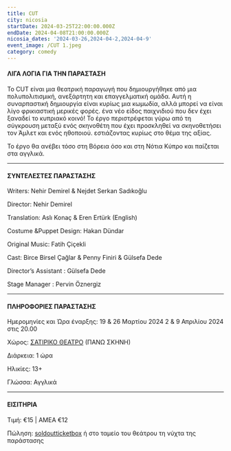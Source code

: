 ```yaml
---
title: CUT
city: nicosia
startDate: 2024-03-25T22:00:00.000Z
endDate: 2024-04-08T21:00:00.000Z
nicosia_dates: '2024-03-26,2024-04-2,2024-04-9'
event_image: /CUT 1.jpeg
category: comedy
---
```


#### ΛΙΓΑ ΛΟΓΙΑ ΓΙΑ ΤΗΝ ΠΑΡΑΣΤΑΣΗ

Το CUT είναι μια θεατρική παραγωγή που δημιουργήθηκε από μια πολυπολιτισμική, ανεξάρτητη και επαγγελματική ομάδα. Αυτή η συναρπαστική δημιουργία είναι κυρίως μια κωμωδία, αλλά μπορεί να είναι λίγο φρικιαστική μερικές φορές. ένα νέο είδος παιχνιδιού
που δεν έχει ξαναδεί το κυπριακό κοινό! Το έργο περιστρέφεται γύρω από τη σύγκρουση μεταξύ ενός σκηνοθέτη που έχει προσκληθεί να σκηνοθετήσει τον Άμλετ και ενός ηθοποιού. εστιάζοντας κυρίως στο θέμα της αξίας. 

Το έργο θα ανέβει τόσο στη Βόρεια όσο και στη Νότια Κύπρο και παίζεται στα αγγλικά.

***

#### ΣΥΝΤΕΛΕΣΤΕΣ ΠΑΡΑΣΤΑΣΗΣ

Writers: Nehir Demirel & Nejdet Serkan Sadıkoğlu

Director: Nehir Demirel&#x9;

Translation: Aslı Konaç & Eren Ertürk (English)

Costume \&Puppet Design: Hakan Dündar

Original Music: Fatih Çiçekli

Cast: Birce Birsel Çağlar & Penny Finiri & Gülsefa Dede

Director’s Assistant : Gülsefa Dede

Stage Manager : Pervin Öznergiz

***

#### ΠΛΗΡΟΦΟΡΙΕΣ ΠΑΡΑΣΤΑΣΗΣ

Ημερομηνίες και Ώρα έναρξης: 19 & 26 Μαρτίου 2024 2 & 9 Απριλίου 2024 στις 20.00

Χώρος:  [ΣΑΤΙΡΙΚΟ ΘΕΑΤΡΟ](https://www.google.com/maps/place/%CE%A3%CE%B1%CF%84%CE%B9%CF%81%CE%B9%CE%BA%CF%8C+-+%CE%A0%CE%BF%CE%BB%CE%B9%CF%84%CE%B9%CF%83%CF%84%CE%B9%CE%BA%CF%8C+%CE%9A%CE%AD%CE%BD%CF%84%CF%81%CE%BF+%CE%92%CE%BB%CE%B1%CE%B4%CE%AF%CE%BC%CE%B7%CF%81%CE%BF%CF%82+%CE%9A%CE%B1%CF%85%CE%BA%CE%B1%CF%81%CE%B9%CE%B4%CE%B7%CF%82/@35.1632156,33.3838906,17z/data=!3m1!4b1!4m6!3m5!1s0x14de177a40a8df55:0x5a1208ca40323c3f!8m2!3d35.1632112!4d33.3864655!16s%2Fg%2F11d_bc6l_v?entry=ttu) (ΠΑΝΩ ΣΚΗΝΗ)

Διάρκεια: 1 ώρα

Ηλικίες: 13+

Γλώσσα: Αγγλικά

***

#### ΕΙΣΙΤΗΡΙΑ

Τιμή: €15 | AMEA €12

Πώληση: 	[soldoutticketbox](https://www.soldoutticketbox.com/event/cut-satiriko?lang=el\&utm_source=homearticles\&utm_medium=banner\&utm_campaign=bannercampaign)	ή στο ταμείο του θεάτρου τη νύχτα της παράστασης
